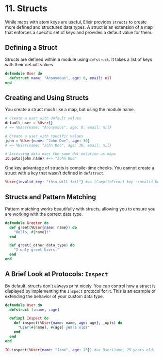 # 11. Structs

While maps with atom keys are useful, Elixir provides `structs` to create more defined and structured data types. A struct is an extension of a map that enforces a specific set of keys and provides a default value for them.

## Defining a Struct

Structs are defined within a module using `defstruct`. It takes a list of keys with their default values.

```elixir
defmodule User do
  defstruct name: "Anonymous", age: 0, email: nil
end
```

## Creating and Using Structs

You create a struct much like a map, but using the module name.

```elixir
# Create a user with default values
default_user = %User{}
# => %User{name: "Anonymous", age: 0, email: nil}

# Create a user with specific values
john = %User{name: "John Doe", age: 30}
# => %User{name: "John Doe", age: 30, email: nil}

# Accessing data uses the same dot-notation as maps
IO.puts(john.name) #=> "John Doe"
```

One key advantage of structs is compile-time checks. You cannot create a struct with a key that wasn't defined in `defstruct`.

```elixir
%User{invalid_key: "this will fail"} #=> (CompileError) key :invalid_key not found
```

## Structs and Pattern Matching

Pattern matching works beautifully with structs, allowing you to ensure you are working with the correct data type.

```elixir
defmodule Greeter do
  def greet(%User{name: name}) do
    "Hello, #{name}!"
  end

  def greet(_other_data_type) do
    "I only greet Users."
  end
end
```

## A Brief Look at Protocols: `Inspect`

By default, structs don't always print nicely. You can control how a struct is displayed by implementing the `Inspect` protocol for it. This is an example of extending the behavior of your custom data type.

```elixir
defmodule User do
  defstruct [:name, :age]

  defimpl Inspect do
    def inspect(%User{name: name, age: age}, _opts) do
      "User(#{name}, #{age} years old)"
    end
  end
end

IO.inspect(%User{name: "Jane", age: 25}) #=> User(Jane, 25 years old)
```
